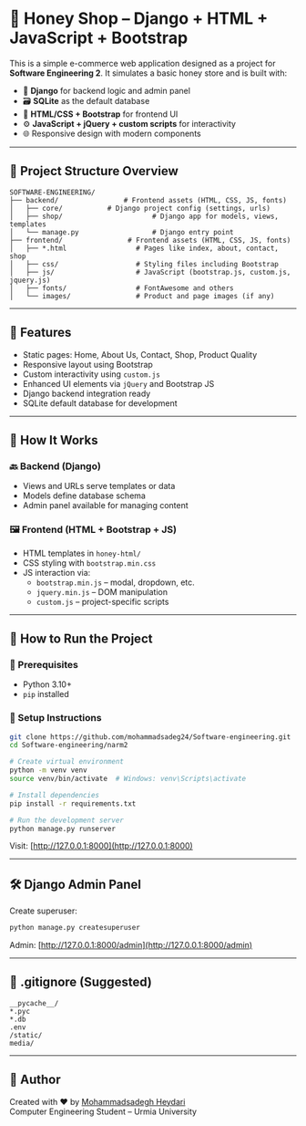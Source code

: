
# 🍯 Honey Shop – Django + HTML + JavaScript + Bootstrap

This is a simple e-commerce web application designed as a project for **Software Engineering 2**. It simulates a basic honey store and is built with:

- 🐍 **Django** for backend logic and admin panel
- 🗃️ **SQLite** as the default database
- 🎨 **HTML/CSS + Bootstrap** for frontend UI
- ⚙️ **JavaScript + jQuery + custom scripts** for interactivity
- 🌐 Responsive design with modern components

---

## 📁 Project Structure Overview

```
SOFTWARE-ENGINEERING/
├── backend/                # Frontend assets (HTML, CSS, JS, fonts)
│   ├── core/           # Django project config (settings, urls)
│   ├── shop/                      # Django app for models, views, templates
│   └── manage.py                  # Django entry point
├── frontend/                # Frontend assets (HTML, CSS, JS, fonts)
│   ├── *.html                 # Pages like index, about, contact, shop
│   ├── css/                   # Styling files including Bootstrap
│   ├── js/                    # JavaScript (bootstrap.js, custom.js, jquery.js)
│   ├── fonts/                 # FontAwesome and others
│   └── images/                # Product and page images (if any)
```

---

## 🚀 Features

- Static pages: Home, About Us, Contact, Shop, Product Quality
- Responsive layout using Bootstrap
- Custom interactivity using `custom.js`
- Enhanced UI elements via `jQuery` and Bootstrap JS
- Django backend integration ready
- SQLite default database for development

---

## 🧠 How It Works

### 🔙 Backend (Django)
- Views and URLs serve templates or data
- Models define database schema
- Admin panel available for managing content

### 🖼️ Frontend (HTML + Bootstrap + JS)
- HTML templates in `honey-html/`
- CSS styling with `bootstrap.min.css`
- JS interaction via:
  - `bootstrap.min.js` – modal, dropdown, etc.
  - `jquery.min.js` – DOM manipulation
  - `custom.js` – project-specific scripts

---

## 🔧 How to Run the Project

### 🔹 Prerequisites
- Python 3.10+
- `pip` installed

### 🔹 Setup Instructions

```bash
git clone https://github.com/mohammadsadeg24/Software-engineering.git
cd Software-engineering/narm2

# Create virtual environment
python -m venv venv
source venv/bin/activate  # Windows: venv\Scripts\activate

# Install dependencies
pip install -r requirements.txt

# Run the development server
python manage.py runserver
```

Visit: [http://127.0.0.1:8000](http://127.0.0.1:8000)

---

## 🛠 Django Admin Panel

Create superuser:

```bash
python manage.py createsuperuser
```

Admin: [http://127.0.0.1:8000/admin](http://127.0.0.1:8000/admin)

---

## 📄 .gitignore (Suggested)

```
__pycache__/
*.pyc
*.db
.env
/static/
media/
```

---

## 🙌 Author

Created with ❤️ by [Mohammadsadegh Heydari](https://github.com/mohammadsadeg24)  
Computer Engineering Student – Urmia University
